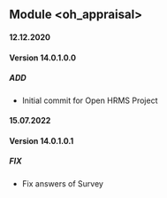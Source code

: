 ## Module <oh_appraisal>

#### 12.12.2020
#### Version 14.0.1.0.0
##### ADD
- Initial commit for Open HRMS Project

#### 15.07.2022
#### Version 14.0.1.0.1
##### FIX
- Fix  answers of Survey 
